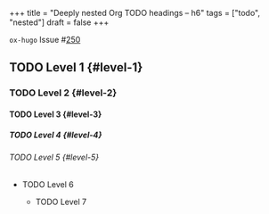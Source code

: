 +++
title = "Deeply nested Org TODO headings – h6"
tags = ["todo", "nested"]
draft = false
+++

`ox-hugo` Issue #[250](https://github.com/kaushalmodi/ox-hugo/issues/250)


## <span class="org-todo todo TODO">TODO</span> Level 1 {#level-1}


### <span class="org-todo todo TODO">TODO</span> Level 2 {#level-2}


#### <span class="org-todo todo TODO">TODO</span> Level 3 {#level-3}


##### <span class="org-todo todo TODO">TODO</span> Level 4 {#level-4}


###### <span class="org-todo todo TODO">TODO</span> Level 5 {#level-5}

- <span class="org-todo todo TODO">TODO</span>  Level 6

    - <span class="org-todo todo TODO">TODO</span>  Level 7
